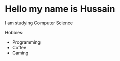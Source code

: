 # Hello my name is Hussain

I am studying Computer Science

Hobbies:
- Programming
- Coffee
- Gaming